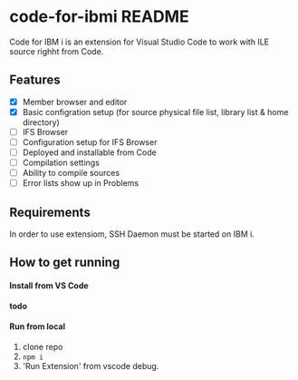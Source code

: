 # code-for-ibmi README

Code for IBM i is an extension for Visual Studio Code to work with ILE source righht from Code.

## Features

* [X] Member browser and editor
* [X] Basic configration setup (for source physical file list, library list & home directory)
* [ ] IFS Browser
* [ ] Configuration setup for IFS Browser
* [ ] Deployed and installable from Code
* [ ] Compilation settings
* [ ] Ability to compile sources
* [ ] Error lists show up in Problems

## Requirements

In order to use extensiom, SSH Daemon must be started on IBM i.

## How to get running

#### Install from VS Code

**todo**

#### Run from local

1. clone repo
2. `npm i`
3. 'Run Extension' from vscode debug.